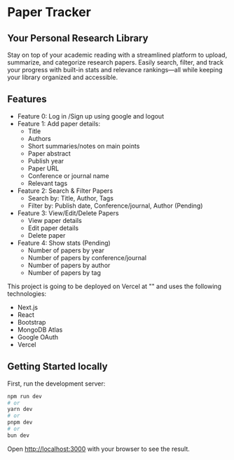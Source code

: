 # Paper Tracker
## Your Personal Research Library

Stay on top of your academic reading with a streamlined platform to upload, summarize, and categorize research papers. Easily search, filter, and track your progress with built-in stats and relevance rankings—all while keeping your library organized and accessible.

## Features
- Feature 0: Log in /Sign up using google and logout
- Feature 1: Add paper details:
    - Title
    - Authors
    - Short summaries/notes on main points
    - Paper abstract
    - Publish year
    - Paper URL
    - Conference or journal name
    - Relevant tags
- Feature 2: Search & Filter Papers
    - Search by: Title, Author, Tags
    - Filter by: Publish date, Conference/journal, Author (Pending)
- Feature 3: View/Edit/Delete Papers
    - View paper details
    - Edit paper details
    - Delete paper
- Feature 4: Show stats (Pending)
    - Number of papers by year
    - Number of papers by conference/journal
    - Number of papers by author
    - Number of papers by tag

This project is going to be deployed on Vercel at "" and uses the following technologies:
- Next.js
- React
- Bootstrap
- MongoDB Atlas
- Google OAuth
- Vercel



## Getting Started locally

First, run the development server:

```bash
npm run dev
# or
yarn dev
# or
pnpm dev
# or
bun dev
```

Open [http://localhost:3000](http://localhost:3000) with your browser to see the result.

<!-- You can start editing the page by modifying `app/page.js`. The page auto-updates as you edit the file.

This project uses [`next/font`](https://nextjs.org/docs/app/building-your-application/optimizing/fonts) to automatically optimize and load [Geist](https://vercel.com/font), a new font family for Vercel.

## Learn More

To learn more about Next.js, take a look at the following resources:

- [Next.js Documentation](https://nextjs.org/docs) - learn about Next.js features and API.
- [Learn Next.js](https://nextjs.org/learn) - an interactive Next.js tutorial.

You can check out [the Next.js GitHub repository](https://github.com/vercel/next.js) - your feedback and contributions are welcome!

## Deploy on Vercel

The easiest way to deploy your Next.js app is to use the [Vercel Platform](https://vercel.com/new?utm_medium=default-template&filter=next.js&utm_source=create-next-app&utm_campaign=create-next-app-readme) from the creators of Next.js.

Check out our [Next.js deployment documentation](https://nextjs.org/docs/app/building-your-application/deploying) for more details. -->

